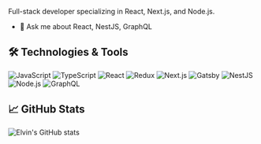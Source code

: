 Full-stack developer specializing in React, Next.js, and Node.js.

- 💬 Ask me about React, NestJS, GraphQL

## 🛠️ Technologies & Tools

![JavaScript](https://img.shields.io/badge/-JavaScript-black?style=flat-square&logo=javascript)
![TypeScript](https://img.shields.io/badge/-TypeScript-black?style=flat-square&logo=typescript)
![React](https://img.shields.io/badge/-React-black?style=flat-square&logo=react)
![Redux](https://img.shields.io/badge/-Redux-black?style=flat-square&logo=redux)
![Next.js](https://img.shields.io/badge/-Next.js-black?style=flat-square&logo=next.js)
![Gatsby](https://img.shields.io/badge/-Gatsby-black?style=flat-square&logo=gatsby)
![NestJS](https://img.shields.io/badge/-NestJS-black?style=flat-square&logo=nestjs)
![Node.js](https://img.shields.io/badge/-Node.js-black?style=flat-square&logo=node.js)
![GraphQL](https://img.shields.io/badge/-GraphQL-black?style=flat-square&logo=graphql)

## 📈 GitHub Stats

![Elvin's GitHub stats](https://github-readme-stats.vercel.app/api?username=elvinsalmanov&show_icons=true&theme=radical)

